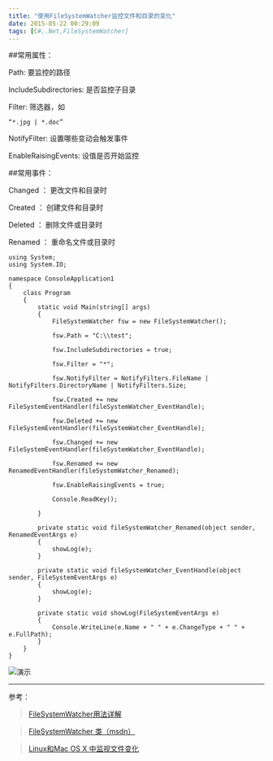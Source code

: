 ```yaml
---
title: "使用FileSystemWatcher监控文件和目录的变化"
date: 2015-05-22 00:29:09
tags: [C#,.Net,FileSystemWatcher]
---
```

##常用属性：

Path: 要监控的路径

IncludeSubdirectories: 是否监控子目录

Filter: 筛选器，如
	
	“*.jpg | *.doc”

NotifyFilter: 设置哪些变动会触发事件

EnableRaisingEvents: 设值是否开始监控

##常用事件：

Changed ： 更改文件和目录时

Created ： 创建文件和目录时

Deleted ： 删除文件或目录时
 
Renamed ： 重命名文件或目录时
<!--more-->
	using System;
	using System.IO;
	
	namespace ConsoleApplication1
	{
	    class Program
	    {
	        static void Main(string[] args)
	        {
	            FileSystemWatcher fsw = new FileSystemWatcher();

	            fsw.Path = "C:\\test";

	            fsw.IncludeSubdirectories = true;

	            fsw.Filter = "*";

	            fsw.NotifyFilter = NotifyFilters.FileName | NotifyFilters.DirectoryName | NotifyFilters.Size;

	            fsw.Created += new FileSystemEventHandler(fileSystemWatcher_EventHandle);

	            fsw.Deleted += new FileSystemEventHandler(fileSystemWatcher_EventHandle);
	
	            fsw.Changed += new FileSystemEventHandler(fileSystemWatcher_EventHandle);
	
	            fsw.Renamed += new RenamedEventHandler(fileSystemWatcher_Renamed);
	
	            fsw.EnableRaisingEvents = true;
	
	            Console.ReadKey();
	
	        }
	
	        private static void fileSystemWatcher_Renamed(object sender, RenamedEventArgs e)
	        {
	            showLog(e);
	        }
	
	        private static void fileSystemWatcher_EventHandle(object sender, FileSystemEventArgs e)
	        {
	            showLog(e);
	        }
	
	        private static void showLog(FileSystemEventArgs e)
	        { 
	            Console.WriteLine(e.Name + " " + e.ChangeType + " " + e.FullPath); 
	        }
	    }
	}
![演示](https://img.geyuxu.com/2015-05-22-001.png)

------------------------------------------------

参考：

>[FileSystemWatcher用法详解](http://blog.csdn.net/hwt0101/article/details/8469285)

>[FileSystemWatcher 类（msdn）](https://msdn.microsoft.com/zh-cn/library/system.io.filesystemwatcher.aspx)

>[Linux和Mac OS X 中监视文件变化](http://blog.163.com/vic_kk/blog/static/49470524201041301257208/)